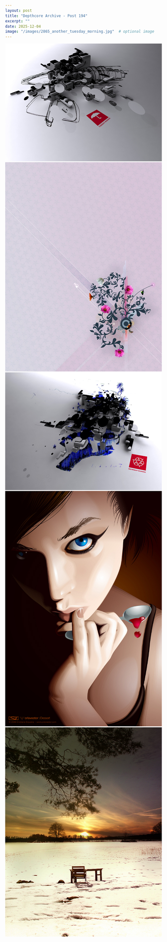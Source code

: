 ```yaml
---
layout: post
title: "Depthcore Archive - Post 194"
excerpt: ""
date: 2025-12-04
image: "/images/2865_another_tuesday_morning.jpg"  # optional image
---
```


<img src="/images/2865_another_tuesday_morning.jpg">
<img src="/images/2870_nanosynthe.jpg" alt="2870_nanosynthe.jpg"/>
<img src="/images/2874_another_wednesday_morning.jpg" alt="2874_another_wednesday_morning.jpg"/>
<img src="/images/2876.jpg" alt="2876.jpg"/>
<img src="/images/2880_sundowner.jpg" alt="2880_sundowner.jpg"/>
